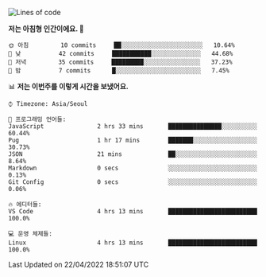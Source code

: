 <!--START_SECTION:waka-->
![Lines of code](https://img.shields.io/badge/%EC%A0%80%EB%8A%94%20%EC%97%AC%ED%83%9C%EA%B9%8C%EC%A7%80%20-32%20Thousand%20%EC%A4%84%EC%9D%98%20%EC%BD%94%EB%93%9C%EB%A5%BC%20%EC%9E%91%EC%84%B1%ED%96%88%EC%96%B4%EC%9A%94.-blue)

**저는 아침형 인간이에요. 🐤** 

```text
🌞 아침         10 commits     ██░░░░░░░░░░░░░░░░░░░░░░░   10.64% 
🌆 낮　         42 commits     ███████████░░░░░░░░░░░░░░   44.68% 
🌃 저녁         35 commits     █████████░░░░░░░░░░░░░░░░   37.23% 
🌙 밤　         7 commits      █░░░░░░░░░░░░░░░░░░░░░░░░   7.45%

```


📊 **저는 이번주를 이렇게 시간을 보냈어요.** 

```text
⌚︎ Timezone: Asia/Seoul

💬 프로그래밍 언어들: 
JavaScript               2 hrs 33 mins       ███████████████░░░░░░░░░░   60.44% 
Pug                      1 hr 17 mins        ███████░░░░░░░░░░░░░░░░░░   30.73% 
JSON                     21 mins             ██░░░░░░░░░░░░░░░░░░░░░░░   8.64% 
Markdown                 0 secs              ░░░░░░░░░░░░░░░░░░░░░░░░░   0.13% 
Git Config               0 secs              ░░░░░░░░░░░░░░░░░░░░░░░░░   0.06%

🔥 에디터들: 
VS Code                  4 hrs 13 mins       █████████████████████████   100.0%

💻 운영 체제들: 
Linux                    4 hrs 13 mins       █████████████████████████   100.0%

```


 Last Updated on 22/04/2022 18:51:07 UTC
<!--END_SECTION:waka-->
